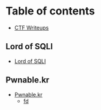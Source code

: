 # Table of contents

* [CTF Writeups](README.md)

## Lord of SQLI

* [Lord of SQLI](lord-of-sqli/lord-of-sqli.md)

## Pwnable.kr

* [Pwnable.kr](pwnable.kr/pwnable.kr/README.md)
  * [fd](pwnable.kr/pwnable.kr/fd.md)

